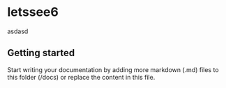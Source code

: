 # letssee6

asdasd

## Getting started

Start writing your documentation by adding more markdown (.md) files to this
folder (/docs) or replace the content in this file.